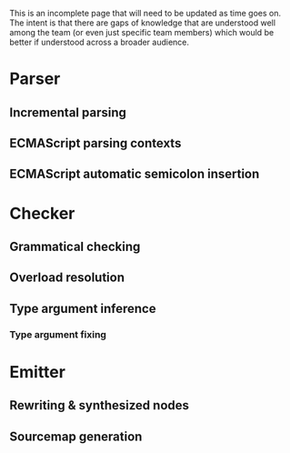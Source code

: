This is an incomplete page that will need to be updated as time goes on. The intent is that there are gaps of knowledge that are understood well among the team (or even just specific team members) which would be better if understood across a broader audience.

# Parser

## Incremental parsing

## ECMAScript parsing contexts

## ECMAScript automatic semicolon insertion

# Checker

## Grammatical checking

## Overload resolution

## Type argument inference

### Type argument fixing

# Emitter

## Rewriting & synthesized nodes

## Sourcemap generation